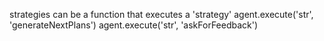 strategies can be a function that executes a 'strategy'
agent.execute('str', 'generateNextPlans')
agent.execute('str', 'askForFeedback')
